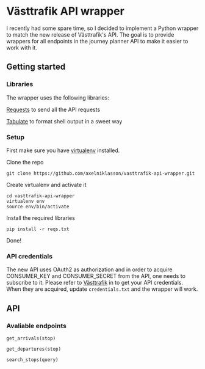 # Västtrafik API wrapper
I recently had some spare time, so I decided to implement a Python wrapper to match the new release of Västtrafik's API. The goal is to provide wrappers for all endpoints in the journey planner API to make it easier to work with it.

## Getting started
### Libraries
The wrapper uses the following libraries:

[Requests](http://docs.python-requests.org/en/latest/) to send all the API requests

[Tabulate](https://pypi.python.org/pypi/tabulate) to format shell output in a sweet way

### Setup
First make sure you have [virtualenv](https://virtualenv.readthedocs.org/en/latest/) installed.

Clone the repo
```
git clone https://github.com/axelniklasson/vasttrafik-api-wrapper.git
```
Create virtualenv and activate it
```
cd vasttrafik-api-wrapper
virtualenv env
source env/bin/activate
```
Install the required libraries
```
pip install -r reqs.txt
```
Done!

### API credentials
The new API uses OAuth2 as authorization and in order to acquire CONSUMER_KEY and CONSUMER_SECRET from the API, one needs to subscribe to it. Please refer to [Västtrafik](https://labs.vasttrafik.se) in to get your API credentials. When they are acquired, update ```credentials.txt``` and the wrapper will work.

## API
### Avaliable endpoints
```
get_arrivals(stop)

get_departures(stop)

search_stops(query)
```